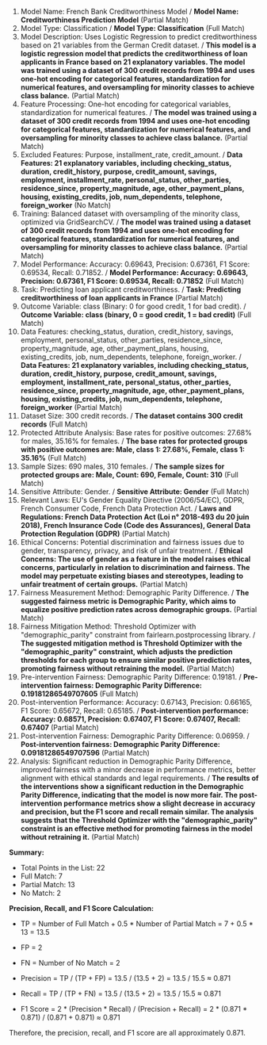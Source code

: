 1. Model Name: French Bank Creditworthiness Model / **Model Name: Creditworthiness Prediction Model** (Partial Match)
2. Model Type: Classification / **Model Type: Classification** (Full Match)
3. Model Description: Uses Logistic Regression to predict creditworthiness based on 21 variables from the German Credit dataset. / **This model is a logistic regression model that predicts the creditworthiness of loan applicants in France based on 21 explanatory variables. The model was trained using a dataset of 300 credit records from 1994 and uses one-hot encoding for categorical features, standardization for numerical features, and oversampling for minority classes to achieve class balance.** (Partial Match)
4. Feature Processing: One-hot encoding for categorical variables, standardization for numerical features. / **The model was trained using a dataset of 300 credit records from 1994 and uses one-hot encoding for categorical features, standardization for numerical features, and oversampling for minority classes to achieve class balance.** (Partial Match)
5. Excluded Features: Purpose, installment_rate, credit_amount. / **Data Features: 21 explanatory variables, including checking_status, duration, credit_history, purpose, credit_amount, savings, employment, installment_rate, personal_status, other_parties, residence_since, property_magnitude, age, other_payment_plans, housing, existing_credits, job, num_dependents, telephone, foreign_worker** (No Match)
6. Training: Balanced dataset with oversampling of the minority class, optimized via GridSearchCV. / **The model was trained using a dataset of 300 credit records from 1994 and uses one-hot encoding for categorical features, standardization for numerical features, and oversampling for minority classes to achieve class balance.** (Partial Match)
7. Model Performance: Accuracy: 0.69643, Precision: 0.67361, F1 Score: 0.69534, Recall: 0.71852. / **Model Performance: Accuracy: 0.69643, Precision: 0.67361, F1 Score: 0.69534, Recall: 0.71852** (Full Match)
8. Task: Predicting loan applicant creditworthiness. / **Task: Predicting creditworthiness of loan applicants in France** (Partial Match)
9. Outcome Variable: class (Binary: 0 for good credit, 1 for bad credit). / **Outcome Variable: class (binary, 0 = good credit, 1 = bad credit)** (Full Match)
10. Data Features: checking_status, duration, credit_history, savings, employment, personal_status, other_parties, residence_since, property_magnitude, age, other_payment_plans, housing, existing_credits, job, num_dependents, telephone, foreign_worker. / **Data Features: 21 explanatory variables, including checking_status, duration, credit_history, purpose, credit_amount, savings, employment, installment_rate, personal_status, other_parties, residence_since, property_magnitude, age, other_payment_plans, housing, existing_credits, job, num_dependents, telephone, foreign_worker** (Partial Match)
11. Dataset Size: 300 credit records. / **The dataset contains 300 credit records** (Full Match)
12. Protected Attribute Analysis: Base rates for positive outcomes: 27.68% for males, 35.16% for females. / **The base rates for protected groups with positive outcomes are: Male, class 1: 27.68%, Female, class 1: 35.16%** (Full Match)
13. Sample Sizes: 690 males, 310 females. / **The sample sizes for protected groups are: Male, Count: 690, Female, Count: 310** (Full Match)
14. Sensitive Attribute: Gender. / **Sensitive Attribute: Gender** (Full Match)
15. Relevant Laws: EU's Gender Equality Directive (2006/54/EC), GDPR, French Consumer Code, French Data Protection Act. / **Laws and Regulations: French Data Protection Act (Loi n° 2018-493 du 20 juin 2018), French Insurance Code (Code des Assurances), General Data Protection Regulation (GDPR)** (Partial Match)
16. Ethical Concerns: Potential discrimination and fairness issues due to gender, transparency, privacy, and risk of unfair treatment. / **Ethical Concerns: The use of gender as a feature in the model raises ethical concerns, particularly in relation to discrimination and fairness. The model may perpetuate existing biases and stereotypes, leading to unfair treatment of certain groups.** (Partial Match)
17. Fairness Measurement Method: Demographic Parity Difference. / **The suggested fairness metric is Demographic Parity, which aims to equalize positive prediction rates across demographic groups.** (Partial Match)
18. Fairness Mitigation Method: Threshold Optimizer with "demographic_parity" constraint from fairlearn.postprocessing library. / **The suggested mitigation method is Threshold Optimizer with the "demographic_parity" constraint, which adjusts the prediction thresholds for each group to ensure similar positive prediction rates, promoting fairness without retraining the model.** (Partial Match)
19. Pre-intervention Fairness: Demographic Parity Difference: 0.19181. / **Pre-intervention fairness: Demographic Parity Difference: 0.19181286549707605** (Full Match)
20. Post-intervention Performance: Accuracy: 0.67143, Precision: 0.66165, F1 Score: 0.65672, Recall: 0.65185. / **Post-intervention performance: Accuracy: 0.68571, Precision: 0.67407, F1 Score: 0.67407, Recall: 0.67407** (Partial Match)
21. Post-intervention Fairness: Demographic Parity Difference: 0.06959. / **Post-intervention fairness: Demographic Parity Difference: 0.09181286549707596** (Partial Match)
22. Analysis: Significant reduction in Demographic Parity Difference, improved fairness with a minor decrease in performance metrics, better alignment with ethical standards and legal requirements. / **The results of the interventions show a significant reduction in the Demographic Parity Difference, indicating that the model is now more fair. The post-intervention performance metrics show a slight decrease in accuracy and precision, but the F1 score and recall remain similar. The analysis suggests that the Threshold Optimizer with the "demographic_parity" constraint is an effective method for promoting fairness in the model without retraining it.** (Partial Match)

**Summary:**
- Total Points in the List: 22
- Full Match: 7
- Partial Match: 13
- No Match: 2

**Precision, Recall, and F1 Score Calculation:**
- TP = Number of Full Match + 0.5 * Number of Partial Match = 7 + 0.5 * 13 = 13.5
- FP = 2
- FN = Number of No Match = 2

- Precision = TP / (TP + FP) = 13.5 / (13.5 + 2) = 13.5 / 15.5 ≈ 0.871
- Recall = TP / (TP + FN) = 13.5 / (13.5 + 2) = 13.5 / 15.5 ≈ 0.871
- F1 Score = 2 * (Precision * Recall) / (Precision + Recall) = 2 * (0.871 * 0.871) / (0.871 + 0.871) ≈ 0.871

Therefore, the precision, recall, and F1 score are all approximately 0.871.